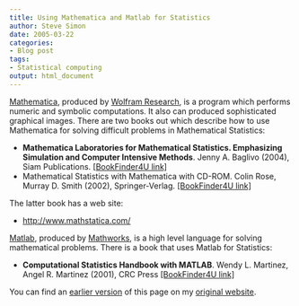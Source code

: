 ```yaml
---
title: Using Mathematica and Matlab for Statistics
author: Steve Simon
date: 2005-03-22
categories:
- Blog post
tags:
- Statistical computing
output: html_document
---
```

[Mathematica](http://www.wolfram.com/products/mathematica/introduction.html),
produced by [Wolfram Research](http://www.wolfram.com/), is a program
which performs numeric and symbolic computations. It also can produced
sophisticated graphical images. There are two books out which describe
how to use Mathematica for solving difficult problems in Mathematical
Statistics:

-   **Mathematica Laboratories for Mathematical Statistics. Emphasizing
    Simulation and Computer Intensive Methods**. Jenny A. Baglivo
    (2004), Siam Publications. [\[BookFinder4U
    link\]](http://www.bookfinder4u.com/detail/0898715660.html)
-   Mathematical Statistics with Mathematica with CD-ROM. Colin Rose,
    Murray D. Smith (2002), Springer-Verlag. [\[BookFinder4U
    link\]](http://www.bookfinder4u.com/detail/0387952349.html)

The latter book has a web site:

-   <http://www.mathstatica.com/>

[Matlab](http://www.mathworks.com/products/matlab/), produced by
[Mathworks](http://www.mathworks.com/), is a high level language for
solving mathematical problems. There is a book that uses Matlab for
Statistics:

-   **Computational Statistics Handbook with MATLAB**. Wendy L.
    Martinez, Angel R. Martinez (2001), CRC Press [\[BookFinder4U
    link\]](http://www.bookfinder4u.com/detail/1584882298.html)

You can find an [earlier version][sim1] of this page on my [original website][sim2].


[sim1]: http://www.pmean.com/05/MathematicaMatlab.html
[sim2]: http://www.pmean.com/original_site.html
